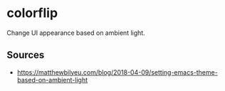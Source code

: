 # colorflip

Change UI appearance based on ambient light.

## Sources

- https://matthewbilyeu.com/blog/2018-04-09/setting-emacs-theme-based-on-ambient-light
